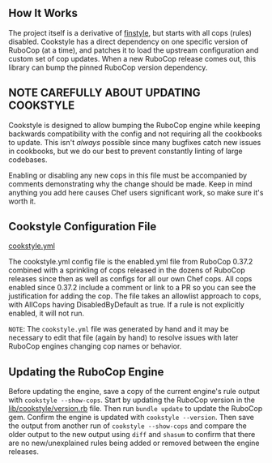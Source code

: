 ## How It Works

The project itself is a derivative of [finstyle](https://github.com/fnichol/finstyle), but starts with all cops (rules) disabled. Cookstyle has a direct dependency on one specific version of RuboCop (at a time), and patches it to load the upstream configuration and custom set of cop updates. When a new RuboCop release comes out, this library can bump the pinned RuboCop version dependency.

## NOTE CAREFULLY ABOUT UPDATING COOKSTYLE

Cookstyle is designed to allow bumping the RuboCop engine while keeping backwards compatibility with the config and not requiring all the cookbooks to update. This isn't *always* possible since many bugfixes catch new issues in cookbooks, but we do our best to prevent constantly linting of large codebases.

Enabling or disabling any new cops in this file must be accompanied by comments demonstrating why the change should be made. Keep in mind anything you add here causes Chef users significant work, so make sure it's worth it.

## Cookstyle Configuration File

[cookstyle.yml](https://github.com/chef/cookstyle/blob/main/config/cookstyle.yml)

The cookstyle.yml config file is the enabled.yml file from RuboCop 0.37.2 combined with a sprinkling of cops released in the dozens of RuboCop releases since then as well as configs for all our own Chef cops. All cops enabled since 0.37.2 include a comment or link to a PR so you can see the justification for adding the cop. The file takes an allowlist approach to cops, with AllCops having DisabledByDefault as true. If a rule is not explicitly enabled, it will not run.

`NOTE`: The `cookstyle.yml` file was generated by hand and it may be necessary to edit that file (again by hand) to resolve issues with later RuboCop engines changing cop names or behavior.

## Updating the RuboCop Engine

Before updating the engine, save a copy of the current engine's rule output with `cookstyle --show-cops`. Start by updating the RuboCop version in the [lib/cookstyle/version.rb](https://github.com/chef/cookstyle/blob/main/lib/cookstyle/version.rb) file. Then run `bundle update` to update the RuboCop gem. Confirm the engine is updated with `cookstyle --version`. Then save the output from another run of `cookstyle --show-cops` and compare the older output to the new output using `diff` and `shasum` to confirm that there are no new/unexplained rules being added or removed between the engine releases.
